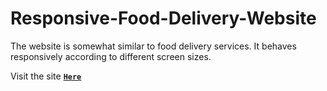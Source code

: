 # Responsive-Food-Delivery-Website
The website is somewhat similar to food delivery services. It behaves responsively according to different screen sizes.

Visit the site [**`Here`**](https://ashishkarki21.github.io/Responsive-Food-Delivery-Website/)
